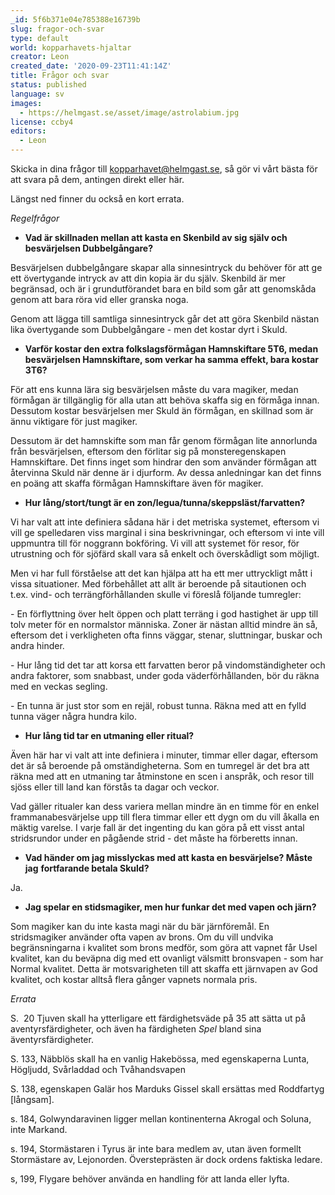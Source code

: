 ```yaml
---
_id: 5f6b371e04e785388e16739b
slug: fragor-och-svar
type: default
world: kopparhavets-hjaltar
creator: Leon
created_date: '2020-09-23T11:41:14Z'
title: Frågor och svar
status: published
language: sv
images:
  - https://helmgast.se/asset/image/astrolabium.jpg
license: ccby4
editors:
  - Leon
---
```

Skicka in dina frågor till [kopparhavet@helmgast.se](mailto:kopparhavet@helmgast.se), så gör vi vårt bästa för att svara på dem, antingen direkt eller här.

Längst ned finner du också en kort errata.

_Regelfrågor_

*   **Vad är skillnaden mellan att kasta en Skenbild av sig själv och besvärjelsen Dubbelgångare?**

Besvärjelsen dubbelgångare skapar alla sinnesintryck du behöver för att ge ett övertygande intryck av att din kopia är du själv. Skenbild är mer begränsad, och är i grundutförandet bara en bild som går att genomskåda genom att bara röra vid eller granska noga.

Genom att lägga till samtliga sinnesintryck går det att göra Skenbild nästan lika övertygande som Dubbelgångare - men det kostar dyrt i Skuld.

*   **Varför kostar den extra folkslagsförmågan Hamnskiftare 5T6, medan besvärjelsen Hamnskiftare, som verkar ha samma effekt, bara kostar 3T6?**

För att ens kunna lära sig besvärjelsen måste du vara magiker, medan förmågan är tillgänglig för alla utan att behöva skaffa sig en förmåga innan. Dessutom kostar besvärjelsen mer Skuld än förmågan, en skillnad som är ännu viktigare för just magiker.

Dessutom är det hamnskifte som man får genom förmågan lite annorlunda från besvärjelsen, eftersom den förlitar sig på monsteregenskapen Hamnskiftare. Det finns inget som hindrar den som använder förmågan att återvinna Skuld när denne är i djurform. Av dessa anledningar kan det finns en poäng att skaffa förmågan Hamnskiftare även för magiker.

*   **Hur lång/stort/tungt är en zon/legua/tunna/skeppsläst/farvatten?**

Vi har valt att inte definiera sådana här i det metriska systemet, eftersom vi vill ge spelledaren viss marginal i sina beskrivningar, och eftersom vi inte vill uppmuntra till för noggrann bokföring. Vi vill att systemet för resor, för utrustning och för sjöfärd skall vara så enkelt och överskådligt som möjligt. 

Men vi har full förståelse att det kan hjälpa att ha ett mer uttryckligt mått i vissa situationer. Med förbehållet att allt är beroende på sitautionen och t.ex. vind- och terrängförhållanden skulle vi föreslå följande tumregler:

\- En förflyttning över helt öppen och platt terräng i god hastighet är upp till tolv meter för en normalstor människa. Zoner är nästan alltid mindre än så, eftersom det i verkligheten ofta finns väggar, stenar, sluttningar, buskar och andra hinder.

\- Hur lång tid det tar att korsa ett farvatten beror på vindomständigheter och andra faktorer, som snabbast, under goda väderförhållanden, bör du räkna med en veckas segling.

\- En tunna är just stor som en rejäl, robust tunna. Räkna med att en fylld tunna väger några hundra kilo.

*   **Hur lång tid tar en utmaning eller ritual?**

Även här har vi valt att inte definiera i minuter, timmar eller dagar, eftersom det är så beroende på omständigheterna. Som en tumregel är det bra att räkna med att en utmaning tar åtminstone en scen i anspråk, och resor till sjöss eller till land kan förstås ta dagar och veckor. 

Vad gäller ritualer kan dess variera mellan mindre än en timme för en enkel frammanabesvärjelse upp till flera timmar eller ett dygn om du vill åkalla en mäktig varelse. I varje fall är det ingenting du kan göra på ett visst antal stridsrundor under en pågående strid - det måste ha förberetts innan.

*   **Vad händer om jag misslyckas med att kasta en besvärjelse? Måste jag** **fortfarande betala Skuld?**

Ja.

*   **Jag spelar en stidsmagiker, men hur funkar det med vapen och järn?**

Som magiker kan du inte kasta magi när du bär järnföremål. En stridsmagiker använder ofta vapen av brons. Om du vill undvika begränsningarna i kvalitet som brons medför, som göra att vapnet får Usel kvalitet, kan du beväpna dig med ett ovanligt välsmitt bronsvapen - som har Normal kvalitet. Detta är motsvarigheten till att skaffa ett järnvapen av God kvalitet, och kostar alltså flera gånger vapnets normala pris.

_Errata_

S.  20 Tjuven skall ha ytterligare ett färdighetsväde på 35 att sätta ut på aventyrsfärdigheter, och även ha färdigheten _Spel_ bland sina äventyrsfärdigheter.

S. 133, Näbblös skall ha en vanlig Hakebössa, med egenskaperna Lunta, Högljudd, Svårladdad och Tvåhandsvapen

S. 138, egenskapen Galär hos Marduks Gissel skall ersättas med Roddfartyg \[långsam\].

s. 184, Golwyndaravinen ligger mellan kontinenterna Akrogal och Soluna, inte Markand.

s. 194, Stormästaren i Tyrus är inte bara medlem av, utan även formellt Stormästare av, Lejonorden. Översteprästen är dock ordens faktiska ledare.

s, 199, Flygare behöver använda en handling för att landa eller lyfta.
